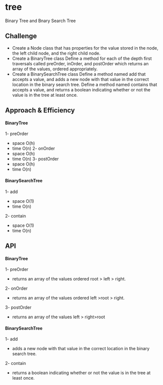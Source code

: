 # tree
Binary Tree and Bnary Search Tree

## Challenge
- Create a Node class that has properties for the value stored in the node, the left child node, and the right child node.
- Create a BinaryTree class
Define a method for each of the depth first traversals called preOrder, inOrder, and postOrder which returns an array of the values, ordered appropriately.
- Create a BinarySearchTree class
Define a method named add that accepts a value, and adds a new node with that value in the correct location in the binary search tree.
Define a method named contains that accepts a value, and returns a boolean indicating whether or not the value is in the tree at least once.

## Approach & Efficiency
#### BinaryTree
1- preOrder
- space O(h)
- time O(n)
2- onOrder 
- space O(h)
- time O(n)
3- postOrder 
- space O(h)
- time O(n)

#### BinarySearchTree
1- add
- space O(1)
- time O(n)

2- contain
- space O(1)
- time O(n)


## API
#### BinaryTree
1- preOrder
- returns an array of the values ordered root > left > right.

2- onOrder 
- returns an array of the values ordered left >root >  right.

3- postOrder 
- returns an array of the values left > right>root


#### BinarySearchTree
1- add
- adds a new node with that value in the correct location in the binary search tree.

2- contain
- returns a boolean indicating whether or not the value is in the tree at least once.